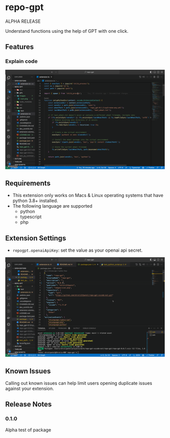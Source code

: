# repo-gpt
ALPHA RELEASE

Understand functions using the help of GPT with one click.

## Features
### Explain code
![feature explain](./images/explain_demo.gif)

## Requirements

* This extension only works on Macs & Linux operating systems that have python 3.8+ installed.
* The following language are supported
  * python
  * typescript
  * php

## Extension Settings

* `repogpt.openaiApiKey`: set the value as your openai api secret. 

![how to add openai key](./images/add_openai_key.gif)

## Known Issues

Calling out known issues can help limit users opening duplicate issues against your extension.

## Release Notes

### 0.1.0

Alpha test of package


